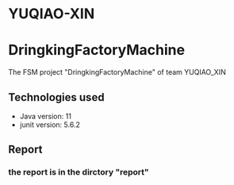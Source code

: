 # YUQIAO-XIN
# DringkingFactoryMachine
The FSM project "DringkingFactoryMachine" of team YUQIAO_XIN 

## Technologies used
- Java version: 11
- junit version: 5.6.2


## Report
### the report is in the dirctory "report"
